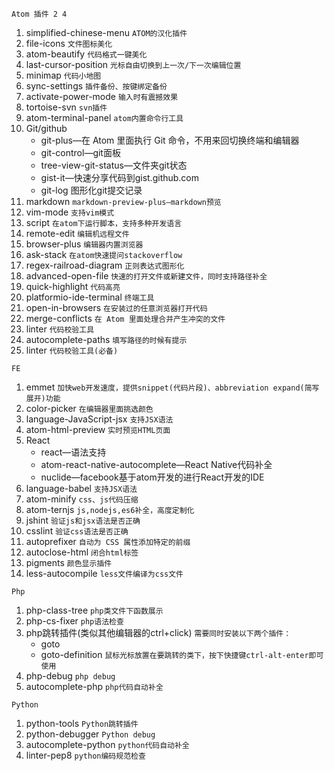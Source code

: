 ```
Atom 插件 2 4
```
1. simplified-chinese-menu
`ATOM的汉化插件`
1. file-icons
`文件图标美化`
1. atom-beautify
`代码格式一键美化`
1. last-cursor-position
`光标自由切换到上一次/下一次编辑位置`
1. minimap
`代码小地图`
1. sync-settings
`插件备份、按键绑定备份`
1. activate-power-mode
`输入时有震撼效果`
1. tortoise-svn
`svn插件`
1. atom-terminal-panel
`atom内置命令行工具`
1. Git/github
   * git-plus—在 Atom 里面执行 Git 命令，不用来回切换终端和编辑器
   * git-control—git面板
   * tree-view-git-status—文件夹git状态
   * gist-it—快速分享代码到gist.github.com
   * git-log 图形化git提交记录
1. markdown
`markdown-preview-plus—markdown预览`
1. vim-mode
`支持vim模式`
1. script
`在atom下运行脚本，支持多种开发语言`
1. remote-edit
`编辑机远程文件`
1. browser-plus
`编辑器内置浏览器`
1. ask-stack
`在atom快速提问stackoverflow`
1. regex-railroad-diagram
`正则表达式图形化`
1. advanced-open-file
`快速的打开文件或新建文件，同时支持路径补全`
1. quick-highlight
`代码高亮`
1. platformio-ide-terminal
`终端工具`
1. open-in-browsers
`在安装过的任意浏览器打开代码`
1. merge-conflicts
`在 Atom 里面处理合并产生冲突的文件`
1. linter
`代码校验工具`
1. autocomplete-paths
`填写路径的时候有提示`
1. linter
`代码校验工具(必备)`
```
FE
```
1. emmet
`加快web开发速度，提供snippet(代码片段)、abbreviation expand(简写展开)功能`
1. color-picker
`在编辑器里面挑选颜色`
1. language-JavaScript-jsx
`支持JSX语法`
1. atom-html-preview
`实时预览HTML页面`
1. React
   * react—语法支持
   * atom-react-native-autocomplete—React Native代码补全
   * nuclide—facebook基于atom开发的进行React开发的IDE
1. language-babel
`支持JSX语法`
1. atom-minify
`css、js代码压缩`
1. atom-ternjs
`js,nodejs,es6补全，高度定制化`
1. jshint
`验证js和jsx语法是否正确`
1. csslint
`验证css语法是否正确`
1. autoprefixer
`自动为 CSS 属性添加特定的前缀`
1. autoclose-html
`闭合html标签`
1. pigments
`颜色显示插件`
1. less-autocompile
`less文件编译为css文件`

```
Php
```
1. php-class-tree
`php类文件下函数展示`
1. php-cs-fixer
`php语法检查`
1. php跳转插件(类似其他编辑器的ctrl+click)
    `需要同时安装以下两个插件：`
    * goto
    * goto-definition
      `鼠标光标放置在要跳转的类下，按下快捷键ctrl-alt-enter即可使用`
1. php-debug
`php debug`
1. autocomplete-php
`php代码自动补全`

```
Python
```
1. python-tools
`Python跳转插件`
1. python-debugger
`Python debug`
1. autocomplete-python
`python代码自动补全`
1. linter-pep8
`python编码规范检查`
